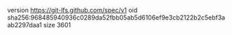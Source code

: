version https://git-lfs.github.com/spec/v1
oid sha256:968485940936c0289da52fbb05ab5d6106ef9e3cb2122b2c5ebf3aab2297daa1
size 3601
